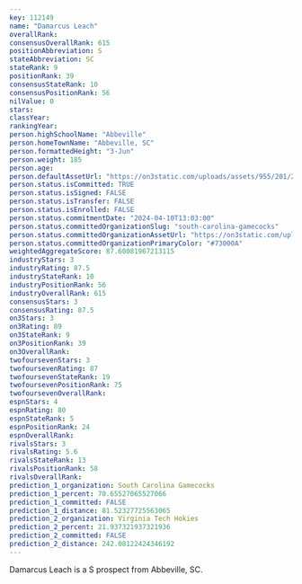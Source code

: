 ```yaml
---
key: 112149
name: "Damarcus Leach"
overallRank: 
consensusOverallRank: 615
positionAbbreviation: S
stateAbbreviation: SC
stateRank: 9
positionRank: 39
consensusStateRank: 10
consensusPositionRank: 56
nilValue: 0
stars: 
classYear: 
rankingYear: 
person.highSchoolName: "Abbeville"
person.homeTownName: "Abbeville, SC"
person.formattedHeight: "3-Jun"
person.weight: 185
person.age: 
person.defaultAssetUrl: "https://on3static.com/uploads/assets/955/201/201955.png"
person.status.isCommitted: TRUE
person.status.isSigned: FALSE
person.status.isTransfer: FALSE
person.status.isEnrolled: FALSE
person.status.commitmentDate: "2024-04-10T13:03:00"
person.status.committedOrganizationSlug: "south-carolina-gamecocks"
person.status.committedOrganizationAssetUrl: "https://on3static.com/uploads/assets/233/150/150233.svg"
person.status.committedOrganizationPrimaryColor: "#73000A"
weightedAggregateScore: 87.60081967213115
industryStars: 3
industryRating: 87.5
industryStateRank: 10
industryPositionRank: 56
industryOverallRank: 615
consensusStars: 3
consensusRating: 87.5
on3Stars: 3
on3Rating: 89
on3StateRank: 9
on3PositionRank: 39
on3OverallRank: 
twofoursevenStars: 3
twofoursevenRating: 87
twofoursevenStateRank: 19
twofoursevenPositionRank: 75
twofoursevenOverallRank: 
espnStars: 4
espnRating: 80
espnStateRank: 5
espnPositionRank: 24
espnOverallRank: 
rivalsStars: 3
rivalsRating: 5.6
rivalsStateRank: 13
rivalsPositionRank: 58
rivalsOverallRank: 
prediction_1_organization: South Carolina Gamecocks
prediction_1_percent: 70.65527065527066
prediction_1_committed: FALSE
prediction_1_distance: 81.52327725563065
prediction_2_organization: Virginia Tech Hokies
prediction_2_percent: 21.937321937321936
prediction_2_committed: FALSE
prediction_2_distance: 242.08122424346192
---
```

Damarcus Leach is a S prospect from Abbeville, SC.